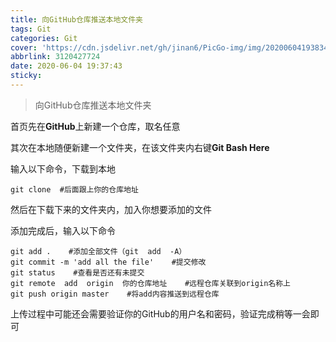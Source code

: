 ```yaml
---
title: 向GitHub仓库推送本地文件夹
tags: Git
categories: Git
cover: 'https://cdn.jsdelivr.net/gh/jinan6/PicGo-img/img/20200604193834.jpeg'
abbrlink: 3120427724
date: 2020-06-04 19:37:43
sticky:
---
```


> 向GitHub仓库推送本地文件夹

首页先在**GitHub**上新建一个仓库，取名任意

其次在本地随便新建一个文件夹，在该文件夹内右键**Git Bash Here**

输入以下命令，下载到本地

```code
git clone  #后面跟上你的仓库地址
```

然后在下载下来的文件夹内，加入你想要添加的文件

添加完成后，输入以下命令

````code
git add .    #添加全部文件（git  add  -A）
git commit -m 'add all the file'    #提交修改
git status    #查看是否还有未提交
git remote  add  origin  你的仓库地址    #远程仓库关联到origin名称上
git push origin master    #将add内容推送到远程仓库 
````

上传过程中可能还会需要验证你的GitHub的用户名和密码，验证完成稍等一会即可